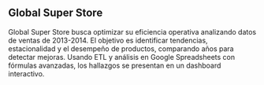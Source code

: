 ## Global Super Store
Global Super Store busca optimizar su eficiencia operativa analizando datos de ventas de 2013-2014. El objetivo es identificar tendencias, estacionalidad y el desempeño de productos, comparando años para detectar mejoras. Usando ETL y análisis en Google Spreadsheets con fórmulas avanzadas, los hallazgos se presentan en un dashboard interactivo.
